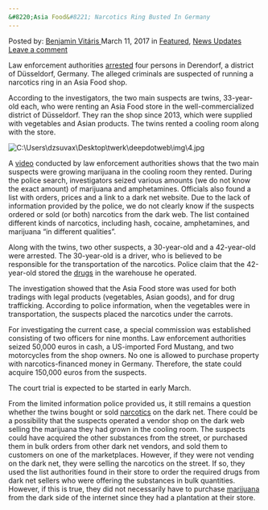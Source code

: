 ```yaml
---
&#8220;Asia Food&#8221; Narcotics Ring Busted In Germany
---
```

<article class="post-listing post-18572 post type-post status-publish format-standard has-post-thumbnail hentry 
 tag-asia tag-busted tag-food tag-germany tag-narcotics tag-ring">
<div class="post-inner">
<span>Posted by: <a href="https://www.deepdotweb.com/author/benjaminvi/" title="">Benjamin Vitáris </a></span>
<span>March 11, 2017</span>
<span>in <a href="https://www.deepdotweb.com/category/deepdot-news/" rel="category tag">Featured</a>, <a href="https://www.deepdotweb.com/category/news-updates/" rel="category tag">News Updates</a></span>
<span><a href="https://www.deepdotweb.com/2017/03/11/asia-food-narcotics-ring-busted-germany/#respond">Leave a comment</a></span>


<p>Law enforcement authorities <a href="http://www.report-d.de/Duesseldorf/Blaulicht/Erfolg-fuer-Duesseldorfer-Drogenfahnder-Zwillingsbrueder-sollen-mit-Asia-Gemuese-und-Rauschgift-gehandelt-haben-72531">arrested</a> four persons in Derendorf, a district of Düsseldorf, Germany. The alleged criminals are suspected of running a narcotics ring in an Asia Food shop.</p>
<p>According to the investigators, the two main suspects are twins, 33-year-old each, who were renting an Asia Food store in the well-commercialized district of Düsseldorf. They ran the shop since 2013, which were supplied with vegetables and Asian products. The twins rented a cooling room along with the store.</p>
<p><img class="wp-image-18579 aligncenter" src="/imgs/2017/03/c-users-dzsuvax-desktop-twerk-deepdotweb-img-4-jp.jpeg" alt="C:\Users\dzsuvax\Desktop\twerk\deepdotweb\img\4.jpg" srcset="/imgs/2017/03/c-users-dzsuvax-desktop-twerk-deepdotweb-img-4-jp.jpeg 500w, /imgs/2017/03/c-users-dzsuvax-desktop-twerk-deepdotweb-img-4-jp-300x180.jpeg 300w" sizes="(max-width: 500px) 100vw, 500px" /></p>
<p>A <a href="https://www.youtube.com/watch?v=FiSDNKbNxU0">video</a> conducted by law enforcement authorities shows that the two main suspects were growing marijuana in the cooling room they rented. During the police search, investigators seized various amounts (we do not know the exact amount) of marijuana and amphetamines. Officials also found a list with orders, prices and a link to a dark net website. Due to the lack of information provided by the police, we do not clearly know if the suspects ordered or sold (or both) narcotics from the dark web. The list contained different kinds of narcotics, including hash, cocaine, amphetamines, and marijuana “in different qualities”.</p>
<p>Along with the twins, two other suspects, a 30-year-old and a 42-year-old were arrested. The 30-year-old is a driver, who is believed to be responsible for the transportation of the narcotics. Police claim that the 42-year-old stored the <a href="https://www.deepdotweb.com/tag/drugs/">drugs</a> in the warehouse he operated.</p>
<p>The investigation showed that the Asia Food store was used for both tradings with legal products (vegetables, Asian goods), and for drug trafficking. According to police information, when the vegetables were in transportation, the suspects placed the narcotics under the carrots.</p>
<p>For investigating the current case, a special commission was established consisting of two officers for nine months. Law enforcement authorities seized 50,000 euros in cash, a US-imported Ford Mustang, and two motorcycles from the shop owners. No one is allowed to purchase property with narcotics-financed money in Germany. Therefore, the state could acquire 150,000 euros from the suspects.</p>
<p>The court trial is expected to be started in early March.</p>
<p>From the limited information police provided us, it still remains a question whether the twins bought or sold <a href="https://www.deepdotweb.com/tag/narcotics/">narcotics</a> on the dark net. There could be a possibility that the suspects operated a vendor shop on the dark web selling the marijuana they had grown in the cooling room. The suspects could have acquired the other substances from the street, or purchased them in bulk orders from other dark net vendors, and sold them to customers on one of the marketplaces. However, if they were not vending on the dark net, they were selling the narcotics on the street. If so, they used the list authorities found in their store to order the required drugs from dark net sellers who were offering the substances in bulk quantities. However, if this is true, they did not necessarily have to purchase <a href="https://www.deepdotweb.com/tag/marijuana/">marijuana</a> from the dark side of the internet since they had a plantation at their store.</p>
</div>
<span style="display:none"><a href="https://www.deepdotweb.com/tag/asia/" rel="tag">asia</a>  <a href="https://www.deepdotweb.com/tag/food/" rel="tag">food</a> <a href="https://www.deepdotweb.com/tag/germany/" rel="tag">germany</a> <a href="https://www.deepdotweb.com/tag/narcotics/" rel="tag">narcotics</a> <a href="https://www.deepdotweb.com/tag/ring/" rel="tag">ring</a></span> <span style="display:none" class="updated">2017-03-11<a href="https://www.deepdotweb.com/author/benjaminvi/" title="Posts by Benjamin Vitáris" rel="author">Benjamin Vitáris</a></strong></div>
</div>
</article>

